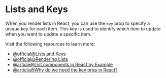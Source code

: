 # Lists and Keys

When you render lists in React, you can use the `key` prop to specify a unique key for each item. This key is used to identify which item to update when you want to update a specific item.

Visit the following resources to learn more:

- [@official@Lists and Keys](https://react.dev/learn/rendering-lists#keeping-list-items-in-order-with-key)
- [@official@Rendering Lists](https://react.dev/learn/rendering-lists)
- [@article@List components in React by Example](https://www.robinwieruch.de/react-list-component/)
- [@article@Why do we need the key prop in React?](https://www.robinwieruch.de/react-list-key/)